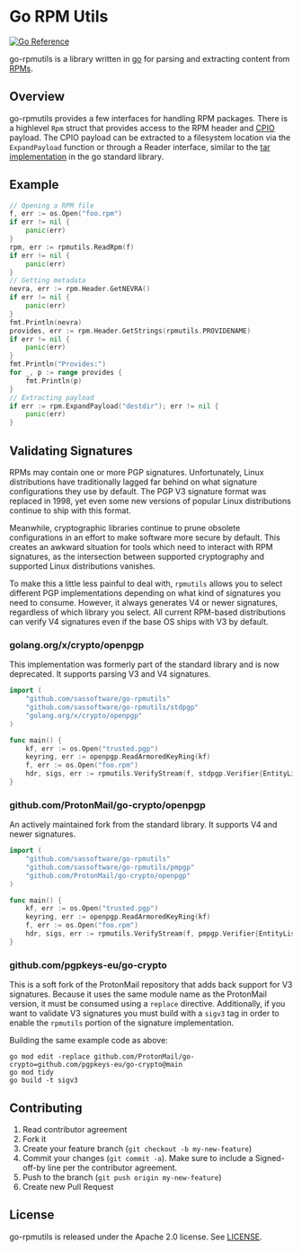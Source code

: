# Go RPM Utils

[![Go Reference](https://pkg.go.dev/badge/github.com/sassoftware/go-rpmutils.svg)](https://pkg.go.dev/github.com/sassoftware/go-rpmutils)

go-rpmutils is a library written in [go](http://golang.org) for parsing and extracting content from [RPMs](http://www.rpm.org).

## Overview

go-rpmutils provides a few interfaces for handling RPM packages. There is a highlevel `Rpm` struct that provides access to the RPM header and [CPIO](https://en.wikipedia.org/wiki/Cpio) payload. The CPIO payload can be extracted to a filesystem location via the `ExpandPayload` function or through a Reader interface, similar to the [tar implementation](https://golang.org/pkg/archive/tar/) in the go standard library.

## Example

```go
// Opening a RPM file
f, err := os.Open("foo.rpm")
if err != nil {
    panic(err)
}
rpm, err := rpmutils.ReadRpm(f)
if err != nil {
    panic(err)
}
// Getting metadata
nevra, err := rpm.Header.GetNEVRA()
if err != nil {
    panic(err)
}
fmt.Println(nevra)
provides, err := rpm.Header.GetStrings(rpmutils.PROVIDENAME)
if err != nil {
    panic(err)
}
fmt.Println("Provides:")
for _, p := range provides {
    fmt.Println(p)
}
// Extracting payload
if err := rpm.ExpandPayload("destdir"); err != nil {
    panic(err)
}
```

## Validating Signatures

RPMs may contain one or more PGP signatures.
Unfortunately, Linux distributions have traditionally lagged far behind
on what signature configurations they use by default.
The PGP V3 signature format was replaced in 1998, yet even some new
versions of popular Linux distributions continue to ship with this format.

Meanwhile, cryptographic libraries continue to prune obsolete configurations
in an effort to make software more secure by default.
This creates an awkward situation for tools which need to interact
with RPM signatures, as the intersection between supported cryptography
and supported Linux distributions vanishes.

To make this a little less painful to deal with,
`rpmutils` allows you to select different PGP implementations
depending on what kind of signatures you need to consume.
However, it always generates V4 or newer signatures,
regardless of which library you select.
All current RPM-based distributions can verify V4 signatures
even if the base OS ships with V3 by default.

### golang.org/x/crypto/openpgp

This implementation was formerly part of the standard library and is now deprecated.
It supports parsing V3 and V4 signatures.

```go
import (
    "github.com/sassoftware/go-rpmutils"
    "github.com/sassoftware/go-rpmutils/stdpgp"
    "golang.org/x/crypto/openpgp"
)

func main() {
    kf, err := os.Open("trusted.pgp")
    keyring, err := openpgp.ReadArmoredKeyRing(kf)
    f, err := os.Open("foo.rpm")
    hdr, sigs, err := rpmutils.VerifyStream(f, stdpgp.Verifier{EntityList: keyring})
}
```

### github.com/ProtonMail/go-crypto/openpgp

An actively maintained fork from the standard library.
It supports V4 and newer signatures.

```go
import (
    "github.com/sassoftware/go-rpmutils"
    "github.com/sassoftware/go-rpmutils/pmpgp"
    "github.com/ProtonMail/go-crypto/openpgp"
)

func main() {
    kf, err := os.Open("trusted.pgp")
    keyring, err := openpgp.ReadArmoredKeyRing(kf)
    f, err := os.Open("foo.rpm")
    hdr, sigs, err := rpmutils.VerifyStream(f, pmpgp.Verifier{EntityList: keyring})
}
```

### github.com/pgpkeys-eu/go-crypto

This is a soft fork of the ProtonMail repository that adds back support for V3 signatures.
Because it uses the same module name as the ProtonMail version,
it must be consumed using a `replace` directive.
Additionally, if you want to validate V3 signatures you must build with a `sigv3` tag
in order to enable the `rpmutils` portion of the signature implementation.

Building the same example code as above:
```
go mod edit -replace github.com/ProtonMail/go-crypto=github.com/pgpkeys-eu/go-crypto@main
go mod tidy
go build -t sigv3
```

## Contributing

1. Read contributor agreement
2. Fork it
3. Create your feature branch (`git checkout -b my-new-feature`)
4. Commit your changes (`git commit -a`). Make sure to include a Signed-off-by line per the contributor agreement.
5. Push to the branch (`git push origin my-new-feature`)
6. Create new Pull Request

## License

go-rpmutils is released under the Apache 2.0 license. See [LICENSE](https://github.com/sassoftware/go-rpmutils/blob/master/LICENSE).

